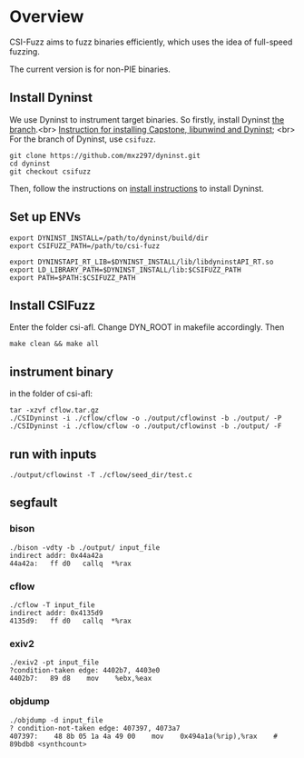 # Overview
CSI-Fuzz aims to fuzz binaries efficiently, which uses the idea of full-speed fuzzing. 

The current version is for non-PIE binaries.

## Install Dyninst
We use Dyninst to instrument target binaries. So firstly, install Dyninst [the branch](https://github.com/mxz297/dyninst).\<br>
[Instruction for installing Capstone, libunwind and Dyninst](https://github.com/iu-parfunc/ShadowGuard/blob/master/bazel.sh); \<br>
For the branch of Dyninst, use `csifuzz`.

```
git clone https://github.com/mxz297/dyninst.git
cd dyninst
git checkout csifuzz
```
Then, follow the instructions on [install instructions](https://github.com/mxz297/dyninst) to install Dyninst.

## Set up ENVs
```
export DYNINST_INSTALL=/path/to/dyninst/build/dir
export CSIFUZZ_PATH=/path/to/csi-fuzz

export DYNINSTAPI_RT_LIB=$DYNINST_INSTALL/lib/libdyninstAPI_RT.so
export LD_LIBRARY_PATH=$DYNINST_INSTALL/lib:$CSIFUZZ_PATH
export PATH=$PATH:$CSIFUZZ_PATH
```
## Install CSIFuzz
Enter the folder csi-afl.
Change DYN_ROOT in makefile accordingly. Then
```
make clean && make all
```

## instrument binary
in the folder of csi-afl:
```
tar -xzvf cflow.tar.gz
./CSIDyninst -i ./cflow/cflow -o ./output/cflowinst -b ./output/ -P
./CSIDyninst -i ./cflow/cflow -o ./output/cflowinst -b ./output/ -F
```

## run with inputs
```
./output/cflowinst -T ./cflow/seed_dir/test.c 
```

## segfault
### bison
    ./bison -vdty -b ./output/ input_file 
    indirect addr: 0x44a42a
    44a42a:   ff d0   callq  *%rax

### cflow
    ./cflow -T input_file
    indirect addr: 0x4135d9
    4135d9:   ff d0   callq  *%rax

### exiv2
    ./exiv2 -pt input_file
    ?condition-taken edge: 4402b7, 4403e0
    4402b7:   89 d8    mov    %ebx,%eax

### objdump
    ./objdump -d input_file
    ? condition-not-taken edge: 407397, 4073a7
    407397:    48 8b 05 1a 4a 49 00    mov    0x494a1a(%rip),%rax    # 89bdb8 <synthcount>

